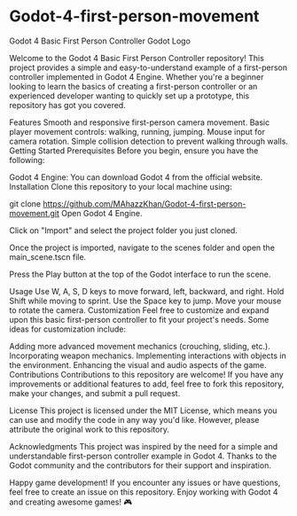 # Godot-4-first-person-movement
Godot 4 Basic First Person Controller
Godot Logo

Welcome to the Godot 4 Basic First Person Controller repository! This project provides a simple and easy-to-understand example of a first-person controller implemented in Godot 4 Engine. Whether you're a beginner looking to learn the basics of creating a first-person controller or an experienced developer wanting to quickly set up a prototype, this repository has got you covered.

Features
Smooth and responsive first-person camera movement.
Basic player movement controls: walking, running, jumping.
Mouse input for camera rotation.
Simple collision detection to prevent walking through walls.
Getting Started
Prerequisites
Before you begin, ensure you have the following:

Godot 4 Engine: You can download Godot 4 from the official website.
Installation
Clone this repository to your local machine using:


git clone https://github.com/MAhazzKhan/Godot-4-first-person-movement.git
Open Godot 4 Engine.

Click on "Import" and select the project folder you just cloned.

Once the project is imported, navigate to the scenes folder and open the main_scene.tscn file.

Press the Play button at the top of the Godot interface to run the scene.

Usage
Use W, A, S, D keys to move forward, left, backward, and right.
Hold Shift while moving to sprint.
Use the Space key to jump.
Move your mouse to rotate the camera.
Customization
Feel free to customize and expand upon this basic first-person controller to fit your project's needs. Some ideas for customization include:

Adding more advanced movement mechanics (crouching, sliding, etc.).
Incorporating weapon mechanics.
Implementing interactions with objects in the environment.
Enhancing the visual and audio aspects of the game.
Contributions
Contributions to this repository are welcome! If you have any improvements or additional features to add, feel free to fork this repository, make your changes, and submit a pull request.

License
This project is licensed under the MIT License, which means you can use and modify the code in any way you'd like. However, please attribute the original work to this repository.

Acknowledgments
This project was inspired by the need for a simple and understandable first-person controller example in Godot 4. Thanks to the Godot community and the contributors for their support and inspiration.

Happy game development! If you encounter any issues or have questions, feel free to create an issue on this repository. Enjoy working with Godot 4 and creating awesome games! 🎮
